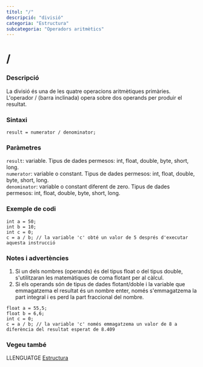 ```yaml
---
títol: "/"
descripció: "divisió"
categoria: "Estructura"
subcategoria: "Operadors aritmètics"
---
```


# /

### Descripció

La divisió és una de les quatre operacions aritmètiques primàries. L'operador / (barra inclinada) opera sobre dos operands per produir el resultat.

### Sintaxi

`result = numerator / denominator;`

### Paràmetres

`result`: variable. Tipus de dades permesos: int, float, double, byte, short, long.  
`numerator`: variable o constant. Tipus de dades permesos: int, float, double, byte, short, long.  
`denominator`: variable o constant diferent de zero. Tipus de dades permesos: int, float, double, byte, short, long.

### Exemple de codi

```
int a = 50;
int b = 10;
int c = 0;
c = a / b; // la variable 'c' obté un valor de 5 després d'executar aquesta instrucció
```

### Notes i advertències

1. Si un dels nombres (operands) és del tipus float o del tipus double, s'utilitzaran les matemàtiques de coma flotant per al càlcul.
2. Si els operands són de tipus de dades flotant/doble i la variable que emmagatzema el resultat és un nombre enter, només s'emmagatzema la part integral i es perd la part fraccional del nombre.

```
float a = 55,5;
float b = 6,6;
int c = 0;
c = a / b; // la variable 'c' només emmagatzema un valor de 8 a diferència del resultat esperat de 8.409
```

### Vegeu també

LLENGUATGE [Estructura](../../Estructura.md)
